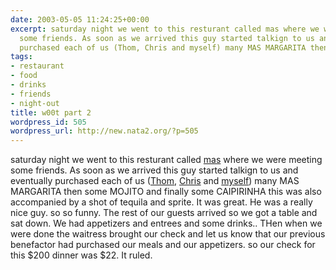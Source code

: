 ```yaml
---
date: 2003-05-05 11:24:25+00:00
excerpt: saturday night we went to this resturant called mas where we were meeting
  some friends. As soon as we arrived this guy started talkign to us and eventually
  purchased each of us (Thom, Chris and myself) many MAS MARGARITA then some...
tags:
- restaurant
- food
- drinks
- friends
- night-out
title: w00t part 2
wordpress_id: 505
wordpress_url: http://new.nata2.org/?p=505
---
```


saturday night we went to this resturant called <a href="http://www.masrestaurant.com/masrestaurant/">mas</a> where we were meeting some friends. As soon as we arrived this guy started talkign to us and eventually purchased each of us (<a href="http://thom.watership.org">Thom</a>, <a href="http://chris.fm/">Chris</a> and <a href="http://www.harperreed.org">myself</a>) many MAS MARGARITA then some MOJITO and finally some CAIPIRINHA this was also accompanied by a shot of tequila and sprite. It was great. He was a really nice guy. so so funny. The rest of our guests arrived so we got a table and sat down.  We had appetizers and entrees and some drinks.. THen when we were done the waitress brought our check and let us know that our previous benefactor had purchased our meals and our appetizers. so our check for this $200 dinner was $22. It ruled.